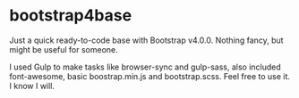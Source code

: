 # bootstrap4base
Just a quick ready-to-code base with Bootstrap v4.0.0.
Nothing fancy, but might be useful for someone.

I used Gulp to make tasks like browser-sync and gulp-sass, also included font-awesome, basic boostrap.min.js and bootstrap.scss.
Feel free to use it. I know I will.
